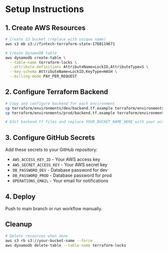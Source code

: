 # Setup Instructions

## 1. Create AWS Resources

```bash
# Create S3 bucket (replace with unique name)
aws s3 mb s3://fintech-terraform-state-1760119671

# Create DynamoDB table
aws dynamodb create-table \
  --table-name terraform-locks \
  --attribute-definitions AttributeName=LockID,AttributeType=S \
  --key-schema AttributeName=LockID,KeyType=HASH \
  --billing-mode PAY_PER_REQUEST
```

## 2. Configure Terraform Backend

```bash
# Copy and configure backend for each environment
cp terraform/environments/dev/backend.tf.example terraform/environments/dev/backend.tf
cp terraform/environments/prod/backend.tf.example terraform/environments/prod/backend.tf

# Edit backend.tf files and replace YOUR_BUCKET_NAME_HERE with your actual bucket name
```

## 3. Configure GitHub Secrets

Add these secrets to your GitHub repository:

- `AWS_ACCESS_KEY_ID` - Your AWS access key
- `AWS_SECRET_ACCESS_KEY` - Your AWS secret key  
- `DB_PASSWORD_DEV` - Database password for dev
- `DB_PASSWORD_PROD` - Database password for prod
- `OPERATIONS_EMAIL` - Your email for notifications

## 4. Deploy

Push to main branch or run workflow manually.

## Cleanup

```bash
# Delete resources when done
aws s3 rb s3://your-bucket-name --force
aws dynamodb delete-table --table-name terraform-locks
```